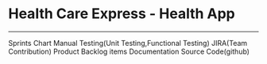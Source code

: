 # Health Care Express - Health App
**************************************

Sprints Chart
Manual Testing(Unit Testing,Functional Testing)
JIRA(Team Contribution)
Product Backlog items
Documentation
Source Code(github)
